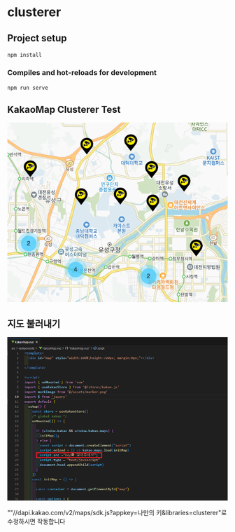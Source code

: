 # clusterer

## Project setup
```
npm install
```

### Compiles and hot-reloads for development
```
npm run serve
```

## KakaoMap Clusterer Test 

![map](ReadMeImage/map.PNG)

## 지도 불러내기

![update](ReadMeImage/update.png)



""//dapi.kakao.com/v2/maps/sdk.js?appkey=나만의 키&libraries=clusterer"로 수정하시면 작동합니다
